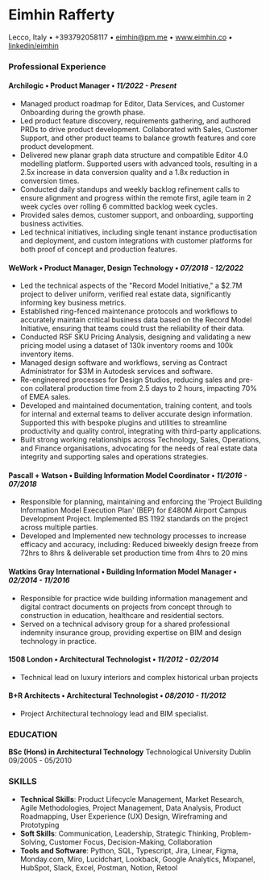 
# Eimhin Rafferty
Lecco, Italy • +393792058117 • eimhin@pm.me • www.eimhin.co • [linkedin/eimhin](https://www.linkedin.com/in/eimhin-rafferty)
### Professional Experience 
#### Archilogic • Product Manager • *11/2022 - Present*  
- Managed product roadmap for Editor, Data Services, and Customer Onboarding during the growth phase.
- Led product feature discovery, requirements gathering, and authored PRDs to drive product development. Collaborated with Sales, Customer Support, and other product teams to balance growth features and core product development.
- Delivered new planar graph data structure and compatible Editor 4.0 modelling platform. Supported users with advanced tools, resulting in a 2.5x increase in data conversion quality and a 1.8x reduction in conversion times.
- Conducted daily standups and weekly backlog refinement calls to ensure alignment and progress within the remote first, agile team in 2 week cycles over rolling 6 committed backlog week cycles. 
- Provided sales demos, customer support, and onboarding, supporting business activities.
- Led technical initiatives, including single tenant instance productisation and deployment, and custom integrations with customer platforms for both proof of concept and production features.
#### WeWork • Product Manager, Design Technology • *07/2018 - 12/2022*
- Led the technical aspects of the "Record Model Initiative," a $2.7M project to deliver uniform, verified real estate data, significantly informing key business metrics.
- Established ring-fenced maintenance protocols and workflows to accurately maintain critical business data based on the Record Model Initiative, ensuring that teams could trust the reliability of their data.
- Conducted RSF SKU Pricing Analysis, designing and validating a new pricing model using a dataset of 130k inventory rooms and 100k inventory items.
- Managed design software and workflows, serving as Contract Administrator for $3M in Autodesk services and software.
- Re-engineered processes for Design Studios, reducing sales and pre-con collateral production time from 2.5 days to 2 hours, impacting 70% of EMEA sales.
- Developed and maintained documentation, training content, and tools for internal and external teams to deliver accurate design information. Supported this with bespoke plugins and utilities to streamline productivity and quality control, integrating with third-party applications.
- Built strong working relationships across Technology, Sales, Operations, and Finance organisations, advocating for the needs of real estate data integrity and supporting sales and operations strategies.
#### Pascall + Watson • Building Information Model Coordinator • *11/2016 - 07/2018*
- Responsible for planning, maintaining and enforcing the 'Project Building Information Model Execution Plan' (BEP) for £480M Airport Campus Development Project. Implemented BS 1192 standards on the project across multiple parties.
- Developed and Implemented new technology processes to increase efficacy and accuracy, including: Reduced biweekly design freeze from 72hrs to 8hrs & deliverable set production time from 4hrs to 20 mins
#### Watkins Gray International • Building Information Model Manager • *02/2014 - 11/2016*
- Responsible for practice wide building information management and digital contract documents on projects from concept through to construction in education, healthcare and residential sectors.
- Served on a technical advisory group for a shared professional indemnity insurance group, providing expertise on BIM and design technology in practice.
#### 1508 London • Architectural Technologist • *11/2012 - 02/2014*
- Technical lead on luxury interiors and complex historical urban projects
#### B+R Architects • Architectural Technologist • *08/2010 - 11/2012*
- Project Architectural technology lead and BIM specialist.
### EDUCATION 
**BSc (Hons) in Architectural Technology** 
Technological University Dublin 09/2005 - 05/2010
### SKILLS
- **Technical Skills**: Product Lifecycle Management, Market Research, Agile Methodologies, Project Management, Data Analysis, Product Roadmapping, User Experience (UX) Design, Wireframing and Prototyping
- **Soft Skills**: Communication, Leadership, Strategic Thinking, Problem-Solving, Customer Focus, Decision-Making, Collaboration
- **Tools and Software**: Python, SQL, Typescript, Jira, Linear, Figma, Monday.com, Miro, Lucidchart, Lookback, Google Analytics, Mixpanel, HubSpot, Slack, Excel, Postman, Notion, Retool
<!--stackedit_data:
eyJoaXN0b3J5IjpbLTU5Njc4OTcxXX0=
-->